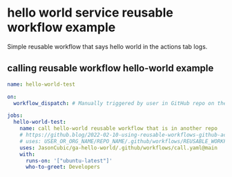 # hello world service reusable workflow example

Simple reusable workflow that says hello world in the actions tab logs.

## calling reusable workflow hello-world example

```yaml
name: hello-world-test

on:
  workflow_dispatch: # Manually triggered by user in GitHub repo on the Actions tab

jobs:
  hello-world-test:
    name: call hello-world reusable workflow that is in another repo
    # https://github.blog/2022-02-10-using-reusable-workflows-github-actions/
    # uses: USER_OR_ORG_NAME/REPO_NAME/.github/workflows/REUSABLE_WORKFLOW_FILE.yml@TAG_OR_BRANCH
    uses: JasonCubic/ga-hello-world/.github/workflows/call.yaml@main
    with:
      runs-on: '["ubuntu-latest"]'
      who-to-greet: Developers
```

</details>
